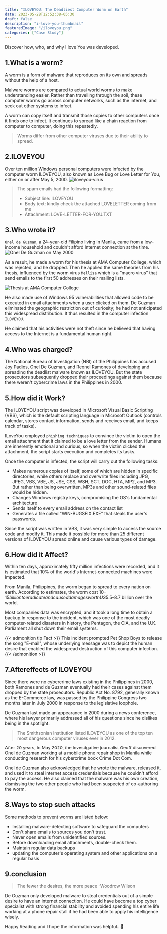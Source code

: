 ```yaml
---
title: "ILOVEYOU: The Deadliest Computer Worm on Earth"
date: 2023-05-28T12:52:38+05:30
draft: false
description: "i-love-you-thumbnail"
featuredImage: "/iloveyou.png"
categories: ["Case Study"]
---
```

Discover how, who, and why I love You was developed.

<!--more-->

## 1.What is a worm?
A worm is a form of malware that reproduces on its own and spreads without the help of a host.

Malware worms are compared to actual world worms to make understanding easier. Rather than travelling through the soil, these computer worms go across computer networks, such as the internet, and seek out other systems to infect. 

A worm can copy itself and transmit those copies to other computers once it finds one to infect. It continues to spread like a chain reaction from computer to computer, doing this repeatedly. 

>Worms differ from other computer viruses due to their ability to spread.

## 2.ILOVEYOU
Over ten million Windows personal computers were infected by the computer worm ILOVEYOU, also known as Love Bug or Love Letter for You, either on or after May 5, 2000.
![iloveyou-virus](/iloveyou-virus-2000.png "A screenshot showing a copy of the ILOVEYOU virus email which spread around the world in May 2000")
>The spam emails had the following formatting:
>- Subject line: ILOVEYOU
>- Body text: kindly check the attached LOVELETTER coming from me
>- Attachment: LOVE-LETTER-FOR-YOU.TXT

## 3.Who wrote it?
`Onel de Guzman`, a 24-year-old Filipino living in Manila, came from a low-income household and couldn't afford Internet connection at the time. 
![Onel De Guzman on May 2000](/onel-de-guzman-2000.png "Onel De Guzman on May 2000 at news conference ")

As a result, he made a worm for his thesis at AMA Computer College, which was rejected, and he dropped. 
Then he applied the same theories from his thesis, influenced by the worm virus `Mellisa` which is a “macro virus” that send emails to the first 50 addresses on their mailing lists.

![Thesis at AMA Computer College](/thesis-rejected.png "De Guzman's thesis rejected at AMA Computer College")

He also made use of Windows 95 vulnerabilities that allowed code to be executed in email attachments when a user clicked on them. De Guzman eliminated the geographic restriction out of curiosity; he had not anticipated this widespread distribution. It thus resulted in the computer infection `ILOVEYOU`.

He claimed that his activities were not theft since he believed that having access to the Internet is a fundamental human right.

## 4.Who was charged?
The National Bureau of Investigation (NBI) of the Philippines has accused Joy Padios, Onel De Guzman, and Reonel Ramones of developing and spreading the deadlist malware known as ILOVEYOU. But the state prosecutors subsequently dropped their proceedings against them because there weren't cybercrime laws in the Philippines in 2000. 

## 5.How did it Work?
The ILOYEYOU script was developed in Microsoft Visual Basic Scripting (VBS), which is the default scripting language in Microsoft Outlook (controls calendar, stores contact information, sends and receives email, and keeps track of tasks).

ILoveYou employed `phishing techniques` to convince the victim to open the email attachment that it claimed to be a love letter from the sender. Humans are inherently emotional and curious, so when the victim clicked the attachment, the script starts execution and completes its tasks. 

Once the computer is infected, the script will carry out the following tasks:
- Makes numerous copies of itself, some of which are hidden in specific directories, while others replace and overwrite files including JPG, JPEG, VBS, VBE, JS, JSE, CSS, WSH, SCT, DOC, HTA, MP2, and MP3. But rather than being overwritten, MP3s and other sound-related files would be hidden.
- Changes Windows registry keys, compromising the OS's fundamental architecture
- Sends itself to every email address on the contact list
- Generates a file called "WIN-BUGSFIX.EXE" that steals the user's passwords.

Since the script was written in VBS, it was very simple to access the source code and modify it. This made it possible for more than 25 different versions of ILOVEYOU spread online and cause various types of damage.

## 6.How did it Affect?
Within ten days, approximately fifty million infections were recorded, and it is estimated that 10% of the world's Internet-connected machines were impacted. 

From Manila, Philippines, the worm began to spread to every nation on earth. According to estimates, the worm cost $10–15 billion to eradicate and caused damages worth US$5.5–8.7 billion over the world. 

Most companies data was encrypted, and it took a long time to obtain a backup.In response to the incident, which was one of the most deadly computer-related disasters in history, the Pentagon, the CIA, and the U.K. Parliament all shut down their email systems.

{{< admonition tip Fact >}}
This incident prompted Pet Shop Boys to release the song "E-mail", whose underlying message was to depict the human desire that enabled the widespread destruction of this computer infection.
{{< /admonition >}}


## 7.Aftereffects of ILOVEYOU
Since there were no cybercrime laws existing in the Philippines in 2000, both Ramones and de Guzman eventually had their cases against them dropped by the state prosecutors. Republic Act No. 8792, generally known as the E-Commerce law, was passed by the Philippine Congress two months later in July 2000 in response to the legislative loophole.

De Guzman last made an appearance in 2000 during a news conference, where his lawyer primarily addressed all of his questions since he dislikes being in the spotlight.

>The Smithsonian Institution listed ILOVEYOU as one of the top ten most dangerous computer viruses ever in 2012.

After 20 years, in May 2020, the investigative journalist Geoff discovered Onel de Guzman working at a mobile phone repair shop in Manila while conducting research for his cybercrime book Crime Dot Com.

Onel de Guzman also acknowledged that he wrote the malware, released it, and used it to steal internet access credentials because he couldn't afford to pay the access. He also claimed that the malware was his own creation, dismissing the two other people who had been suspected of co-authoring the worm.

## 8.Ways to stop such attacks 
Some methods to prevent worms are listed below:
- Installing malware-detecting software to safeguard the computers
- Don't share emails to sources you don't trust.
- Never open emails from unidentified sources.
- Before downloading email attachments, double-check them.
- Maintain regular data backups
- updating the computer's operating system and other applications on a regular basis

## 9.conclusion
>The fewer the desires, the more peace -Woodrow Wilson

De Guzman only developed malware to steal credentials out of a simple desire to have an internet connection. He could have become a top cyber specialist with strong financial stability and avoided spending his entire life working at a phone repair stall if he had been able to apply his intelligence wisely.

Happy Reading and I hope the information was helpful...🐾